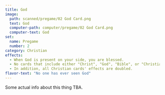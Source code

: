 ```yaml
---
title: God
image: 
  path: scanned/pregame/02 God Card.png
  text: God
  computer-path: computer/pregame/02 God Card.png
  computer-text: God
set:
  name: Pregame
  number: 2
category: Christian
effects: 
  - When God is present on your side, you are blessed.
  - No cards that include either "Christ", "God", "Bible", or "Christian" may be destroyed except by "The Golden Compass".
  - In addition, all Christian cards' effects are doubled.
flavor-text: "No one has ever seen God"
---
```

Some actual info about this thing TBA.
